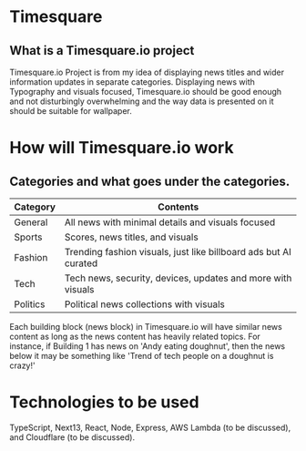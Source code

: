# Timesquare
## What is a Timesquare.io project

Timesquare.io Project is from my idea of displaying news titles and wider information updates in separate categories.
Displaying news with Typography and visuals focused, Timesquare.io should be good enough and not disturbingly overwhelming and the way data is presented on it should be suitable for wallpaper.

# How will Timesquare.io work

## Categories and what goes under the categories.

| Category  | Contents |
| ------------- | ------------- |
| General  | All news with minimal details and visuals focused |
| Sports  | Scores, news titles, and visuals |
| Fashion | Trending fashion visuals, just like billboard ads but AI curated |
| Tech | Tech news, security, devices, updates and more with visuals |
| Politics | Political news collections with visuals |


Each building block (news block) in Timesquare.io will have similar news content as long as the news content has heavily related topics.
For instance, if Building 1 has news on 'Andy eating doughnut', then the news below it may be something like 'Trend of tech people on a doughnut is crazy!'

# Technologies to be used

TypeScript, Next13, React, Node, Express, AWS Lambda (to be discussed), and Cloudflare (to be discussed).
